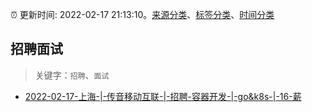 :alarm_clock: 更新时间: 2022-02-17 21:13:10。[来源分类](../README.md)、[标签分类](../TAGS.md)、[时间分类](../TIMELINE.md)

## 招聘面试


> 关键字：`招聘`、`面试`



- [2022-02-17-上海-|-传音移动互联-|-招聘-容器开发-|-go&k8s-|-16-薪](https://www.v2ex.com/t/834636) 